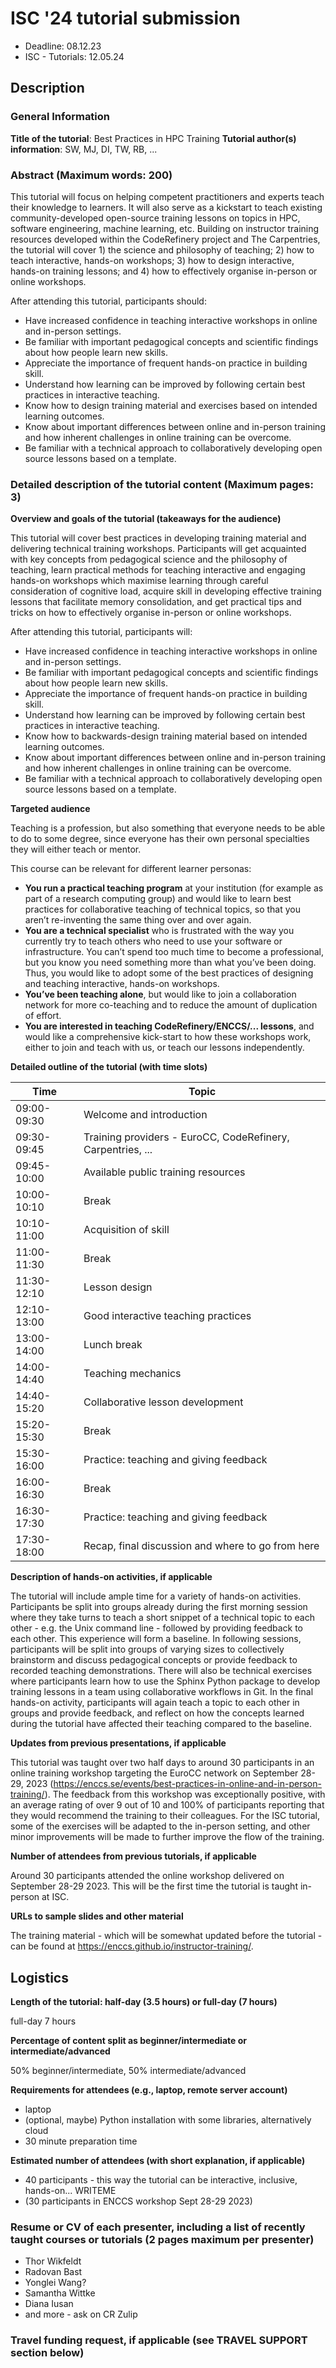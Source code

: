 # ISC '24 tutorial submission

* Deadline: 08.12.23
* ISC - Tutorials: 12.05.24

## Description

### General Information

**Title of the tutorial**: Best Practices in HPC Training
**Tutorial author(s) information**: SW, MJ, DI, TW, RB, ...

### Abstract (Maximum words: 200)

This tutorial will focus on helping competent practitioners and experts teach
their knowledge to learners. It will also serve as a kickstart to teach existing
community-developed open-source training lessons on topics in HPC, software
engineering, machine learning, etc. Building on instructor training resources
developed within the CodeRefinery project and The Carpentries, the tutorial
will cover 1) the science and philosophy of teaching; 2) how to teach
interactive, hands-on workshops; 3) how to design interactive, hands-on
training lessons; and 4) how to effectively organise in-person or online
workshops.

After attending this tutorial, participants should:

- Have increased confidence in teaching interactive workshops in online and in-person settings.
- Be familiar with important pedagogical concepts and scientific findings about how people learn new skills.
- Appreciate the importance of frequent hands-on practice in building skill.
- Understand how learning can be improved by following certain best practices in interactive teaching.
- Know how to design training material and exercises based on intended learning outcomes.
- Know about important differences between online and in-person training and how inherent challenges in online training can be overcome.
- Be familiar with a technical approach to collaboratively developing open source lessons based on a template.


### Detailed description of the tutorial content (Maximum pages: 3)

**Overview and goals of the tutorial (takeaways for the audience)**

This tutorial will cover best practices in developing training material and
delivering technical training workshops. Participants will get acquainted with
key concepts from pedagogical science and the philosophy of teaching, learn
practical methods for teaching interactive and engaging hands-on workshops
which maximise learning through careful consideration of cognitive load,
acquire skill in developing effective training lessons that facilitate memory
consolidation, and get practical tips and tricks on how to effectively organise
in-person or online workshops.

After attending this tutorial, participants will:

- Have increased confidence in teaching interactive workshops in online and in-person settings.
- Be familiar with important pedagogical concepts and scientific findings about how people learn new skills.
- Appreciate the importance of frequent hands-on practice in building skill.
- Understand how learning can be improved by following certain best practices in interactive teaching.
- Know how to backwards-design training material based on intended learning outcomes.
- Know about important differences between online and in-person training and how inherent challenges in online training can be overcome.
- Be familiar with a technical approach to collaboratively developing open source lessons based on a template. 


**Targeted audience**

Teaching is a profession, but also something that everyone needs to be able to
do to some degree, since everyone has their own personal specialties they will
either teach or mentor.

This course can be relevant for different learner personas:

- **You run a practical teaching program** at your institution (for example as part of a research computing group) and would like to learn best practices for collaborative teaching of technical topics, so that you aren’t re-inventing the same thing over and over again.
- **You are a technical specialist** who is frustrated with the way you currently try to teach others who need to use your software or infrastructure. You can’t spend too much time to become a professional, but you know you need something more than what you’ve been doing. Thus, you would like to adopt some of the best practices of designing and teaching interactive, hands-on workshops.
- **You’ve been teaching alone**, but would like to join a collaboration network for more co-teaching and to reduce the amount of duplication of effort.
- **You are interested in teaching CodeRefinery/ENCCS/... lessons**, and would like a comprehensive kick-start to how these workshops work, either to join and teach with us, or teach our lessons independently.

**Detailed outline of the tutorial (with time slots)**

| Time | Topic |
| ---- | ----- |
|09:00-09:30 | Welcome and introduction|
|09:30-09:45 | Training providers - EuroCC, CodeRefinery, Carpentries, ...|
|09:45-10:00 | Available public training resources|
|10:00-10:10 | Break|
|10:10-11:00 | Acquisition of skill|
|11:00-11:30 | Break|
|11:30-12:10 | Lesson design|
|12:10-13:00 | Good interactive teaching practices|
|13:00-14:00 | Lunch break|
|14:00-14:40 | Teaching mechanics|
|14:40-15:20 | Collaborative lesson development|
|15:20-15:30 | Break|
|15:30-16:00 | Practice: teaching and giving feedback|
|16:00-16:30 | Break|
|16:30-17:30 | Practice: teaching and giving feedback|
|17:30-18:00 | Recap, final discussion and where to go from here|

**Description of hands-on activities, if applicable**

The tutorial will include ample time for a variety of hands-on activities.
Participants be split into groups already during the first morning session
where they take turns to teach a short snippet of a technical topic to each
other - e.g. the Unix command line - followed by providing feedback to each
other. This experience will form a baseline. In following sessions,
participants will be split into groups of varying sizes to collectively
brainstorm and discuss pedagogical concepts or provide feedback to recorded
teaching demonstrations.  There will also be technical exercises where
participants learn how to use the Sphinx Python package to develop training
lessons in a team using collaborative workflows in Git.  In the final hands-on
activity, participants will again teach a topic to each other in groups and
provide feedback, and reflect on how the concepts learned during the tutorial
have affected their teaching compared to the baseline.

**Updates from previous presentations, if applicable**

This tutorial was taught over two half days to around 30 participants in an
online training workshop targeting the EuroCC network on September 28-29, 2023
(https://enccs.se/events/best-practices-in-online-and-in-person-training/). The
feedback from this workshop was exceptionally positive, with an average rating
of over 9 out of 10 and 100% of participants reporting that they would
recommend the training to their colleagues.  For the ISC tutorial, some of the
exercises will be adapted to the in-person setting, and other minor
improvements will be made to further improve the flow of the training.

**Number of attendees from previous tutorials, if applicable**

Around 30 participants attended the online workshop delivered on September
28-29 2023. This will be the first time the tutorial is taught in-person at
ISC.

**URLs to sample slides and other material**

The training material - which will be somewhat updated before the tutorial -
can be found at https://enccs.github.io/instructor-training/.

## Logistics

**Length of the tutorial: half-day (3.5 hours) or full-day (7 hours)**

full-day 7 hours

**Percentage of content split as beginner/intermediate or intermediate/advanced**

50% beginner/intermediate, 50% intermediate/advanced


**Requirements for attendees (e.g., laptop, remote server account)**

- laptop
- (optional, maybe) Python installation with some libraries, alternatively cloud
- 30 minute preparation time

**Estimated number of attendees (with short explanation, if applicable)**

- 40 participants - this way the tutorial can be interactive, inclusive, hands-on... WRITEME
- (30 participants in ENCCS workshop Sept 28-29 2023)


### Resume or CV of each presenter, including a list of recently taught courses or tutorials (2 pages maximum per presenter)

- Thor Wikfeldt
- Radovan Bast
- Yonglei Wang?
- Samantha Wittke
- Diana Iusan
- and more - ask on CR Zulip

### Travel funding request, if applicable (see TRAVEL SUPPORT section below)
